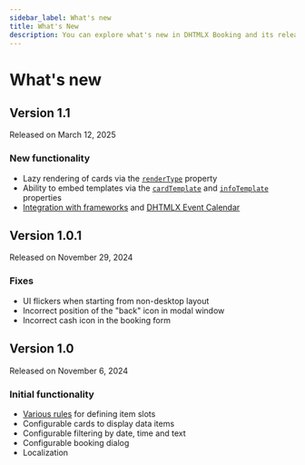 ```yaml
---
sidebar_label: What's new
title: What's New
description: You can explore what's new in DHTMLX Booking and its release history in the documentation of the DHTMLX JavaScript UI library. Browse developer guides and API reference, try out code examples and live demos, and download a free 30-day evaluation version of DHTMLX Booking.
---
```


# What's new

## Version 1.1 

Released on March 12, 2025

### New functionality

- Lazy rendering of cards via the [`renderType`](/api/config/booking-rendertype) property
- Ability to embed templates via the [`cardTemplate`](/api/config/booking-cardtemplate) and [`infoTemplate`](/api/config/booking-infotemplate) properties
- [Integration with frameworks](/category/backend-and-frameworks-integration/) and [DHTMLX Event Calendar](/guides/integration-with-eventcalendar)

## Version 1.0.1 

Released on November 29, 2024

### Fixes

- UI flickers when starting from non-desktop layout
- Incorrect position of the "back" icon in modal window
- Incorrect cash icon in the booking form

## Version 1.0

Released on November 6, 2024

### Initial functionality

- [Various rules](/guides/configuration#defining-slot-rules) for defining item slots
- Configurable cards to display data items
- Configurable filtering by date, time and text
- Configurable booking dialog
- Localization



